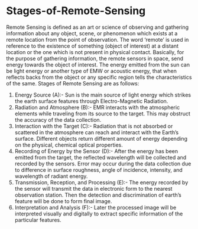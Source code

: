 # Stages-of-Remote-Sensing
Remote Sensing is defined as an art or science of observing and gathering information about any object, scene, or phenomenon which exists at a remote location from the point of observation. The word ‘remote’ is used in reference to the existence of something (object of interest) at a distant location or the one which is not present in physical contact. Basically, for the purpose of gathering information, the remote sensors in space, send energy towards the object of interest. The energy emitted from the sun can be light energy or another type of EMW or acoustic energy, that when reflects backs from the object or any specific region tells the characteristics of the same.
Stages of Remote Sensing are as follows:
1. Energy Source (A):- Sun is the main source of light energy which strikes the earth surface features through Electro-Magnetic Radiation.
2. Radiation and Atmosphere (B):- EMR interacts with the atmospheric elements while traveling from its source to the target. This may obstruct the accuracy of the data collection.
3. Interaction with the Target (C):- Radiation that is not absorbed or scattered in the atmosphere can reach and interact with the Earth’s surface. Different objects return different amount of energy depending on the physical, chemical optical properties.
4. Recording of Energy by the Sensor (D):- After the energy has been emitted from the target, the reflected wavelength will be collected and recorded by the sensors. Error may occur during the data collection due to difference in surface roughness, angle of incidence, intensity, and wavelength of radiant energy.
5. Transmission, Reception, and Processing (E):- The energy recorded by the sensor will transmit the data in electronic form to the nearest observation station. Then the detection and discrimination of earth’s feature will be done to form final image.
6. Interpretation and Analysis (F):- Later the processed image will be interpreted visually and digitally to extract specific information of the particular features.
